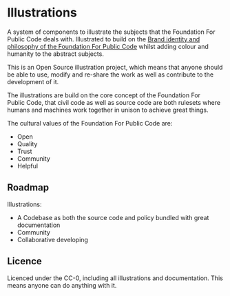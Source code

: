 # Illustrations

A system of components to illustrate the subjects that the Foundation For Public Code deals with. Illustrated to build on the [Brand identity and philosophy of the Foundation For Public Code](https://brand.publiccode.net/) whilst adding colour and humanity to the abstract subjects.

This is an Open Source illustration project, which means that anyone should be able to use, modify and re-share the work as well as contribute to the development of it.

The illustrations are build on the core concept of the Foundation For Public Code, that civil code as well as source code are both rulesets where humans and machines work together in unison to achieve great things.

The cultural values of the Foundation For Public Code are:

* Open
* Quality
* Trust
* Community
* Helpful

## Roadmap

Illustrations:
* A Codebase as both the source code and policy bundled with great documentation
* Community
* Collaborative developing

## Licence

Licenced under the CC-0, including all illustrations and documentation. This means anyone can do anything with it.
